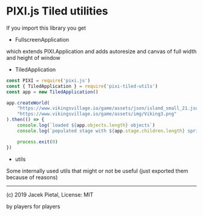 # PIXI.js Tiled utilities

If you import this library you get

* FullscreenApplication

which extends PIXI.Application and adds autoresize
and canvas of full width and height of window

* TiledApplication

```javascript
const PIXI = require('pixi.js')
const { TiledApplication } = require('pixi-tiled-utils')
const app = new TiledApplication()

app.createWorld(
    "https://www.vikingsvillage.io/game/assets/json/island_small_21.json",
    "https://www.vikingsvillage.io/game/assets/img/Viking3.png"
).then(() => {
    console.log(`loaded ${app.objects.length} objects`)
    console.log(`populated stage with ${app.stage.children.length} sprites`)

    process.exit(0)
})
```

* utils

Some internally used utils that might or not be useful (just exported them because of reasons)

---

(c) 2019 Jacek Pietal, License: MIT

by players for players
